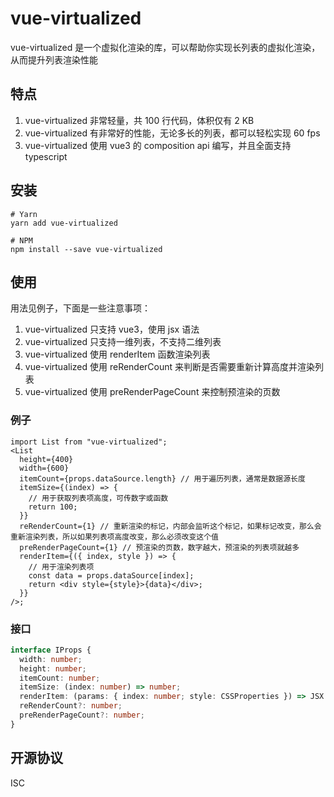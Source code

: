 # vue-virtualized

vue-virtualized 是一个虚拟化渲染的库，可以帮助你实现长列表的虚拟化渲染，从而提升列表渲染性能

## 特点

1. vue-virtualized 非常轻量，共 100 行代码，体积仅有 2 KB
2. vue-virtualized 有非常好的性能，无论多长的列表，都可以轻松实现 60 fps
3. vue-virtualized 使用 vue3 的 composition api 编写，并且全面支持 typescript

## 安装

```
# Yarn
yarn add vue-virtualized

# NPM
npm install --save vue-virtualized
```

## 使用

用法见例子，下面是一些注意事项：

1. vue-virtualized 只支持 vue3，使用 jsx 语法
2. vue-virtualized 只支持一维列表，不支持二维列表
3. vue-virtualized 使用 renderItem 函数渲染列表
4. vue-virtualized 使用 reRenderCount 来判断是否需要重新计算高度并渲染列表
5. vue-virtualized 使用 preRenderPageCount 来控制预渲染的页数

### 例子

```tsx
import List from "vue-virtualized";
<List
  height={400}
  width={600}
  itemCount={props.dataSource.length} // 用于遍历列表，通常是数据源长度
  itemSize={(index) => {
    // 用于获取列表项高度，可传数字或函数
    return 100;
  }}
  reRenderCount={1} // 重新渲染的标记，内部会监听这个标记，如果标记改变，那么会重新渲染列表，所以如果列表项高度改变，那么必须改变这个值
  preRenderPageCount={1} // 预渲染的页数，数字越大，预渲染的列表项就越多
  renderItem={({ index, style }) => {
    // 用于渲染列表项
    const data = props.dataSource[index];
    return <div style={style}>{data}</div>;
  }}
/>;
```

### 接口

```ts
interface IProps {
  width: number;
  height: number;
  itemCount: number;
  itemSize: (index: number) => number;
  renderItem: (params: { index: number; style: CSSProperties }) => JSX.Element;
  reRenderCount?: number;
  preRenderPageCount?: number;
}
```

## 开源协议

ISC
